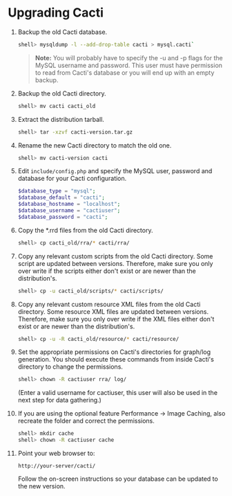 Upgrading Cacti
===============

1.  Backup the old Cacti database.

    ~~~sh
    shell> mysqldump -l --add-drop-table cacti > mysql.cacti`
    ~~~

    > **Note:** You will probably have to specify the -u and -p flags for the
    > MySQL username and password. This user must have permission to read from
    > Cacti's database or you will end up with an empty backup.

2.  Backup the old Cacti directory.

    ~~~sh
    shell> mv cacti cacti_old
    ~~~

3.  Extract the distribution tarball.

    ~~~sh
    shell> tar -xzvf cacti-version.tar.gz
    ~~~

4.  Rename the new Cacti directory to match the old one.

    ~~~sh
    shell> mv cacti-version cacti
    ~~~

5.  Edit `include/config.php` and specify the MySQL user, password and database
    for your Cacti configuration.

    ~~~php
    $database_type = "mysql";
    $database_default = "cacti";
    $database_hostname = "localhost";
    $database_username = "cactiuser";
    $database_password = "cacti";
    ~~~

6.  Copy the *.rrd files from the old Cacti directory.

    ~~~sh
    shell> cp cacti_old/rra/* cacti/rra/
    ~~~

7.  Copy any relevant custom scripts from the old Cacti directory. Some script
    are updated between versions. Therefore, make sure you only over write if
    the scripts either don't exist or are newer than the distribution's.

     ~~~sh
     shell> cp -u cacti_old/scripts/* cacti/scripts/
     ~~~

8.  Copy any relevant custom resource XML files from the old Cacti directory.
    Some resource XML files are updated between versions. Therefore, make sure
    you only over write if the XML files either don't exist or are newer than
    the distribution's.

     ~~~sh
     shell> cp -u -R cacti_old/resource/* cacti/resource/
     ~~~

9.  Set the appropriate permissions on Cacti's directories for graph/log
    generation. You should execute these commands from inside Cacti's directory
    to change the permissions.

    ~~~sh
    shell> chown -R cactiuser rra/ log/
    ~~~

    (Enter a valid username for cactiuser, this user will also be used in the
    next step for data gathering.)

10. If you are using the optional feature Performance -> Image Caching, also
    recreate the folder and correct the permissions.

    ~~~sh
    shell> mkdir cache
    shell> chown -R cactiuser cache
    ~~~

11. Point your web browser to:

    `http://your-server/cacti/`

    Follow the on-screen instructions so your database can be updated to the
    new version.
